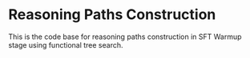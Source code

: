 # Reasoning Paths Construction
This is the code base for reasoning paths construction in SFT Warmup stage using functional tree search.